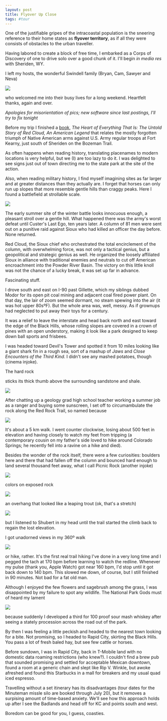 ```yaml
---
layout: post
title: Flyover Up Close
tags: #tour
--- 
```


One of the justifiable gripes of the intracoastal population is the sneering reference to their home states as **flyover territory**, as if all they were consists of obstacles to the urban traveller.

Having labored to create a block of free time, I embarked as a Corps of Discovery of one to drive solo over a good chunk of it. I'll begin *in media res* with Sheriden, WY.

I left my hosts, the wonderful Swindell family (Bryan, Cam, Sawyer and Neva)

![](https://s3-us-west-2.amazonaws.com/tuva/2017-06-28-Swindells.png)

who welcomed me into their busy lives for a long weekend. Heartfelt thanks, again and over.

*Apologies for misorientation of pics; new software since last postings, I'll try to fix tonight*

Before my trip I finished a [book], *The Heart of Everything That Is: The Untold Story of Red Cloud, An American Legend* that relates the mostly forgotten triumph of Native American arms against U.S. Army regular troops at Fort Kearny, just south of Sheriden on the Bozeman Trail.

As often happens when reading history, translating placenames to modern locations is very helpful, but we (I) are too lazy to do it. I was delighted to see signs just out of town directing me to the state park at the site of the action.

Also, when reading military history, I find myself imagining sites as far larger and at greater distances than they actually are. I forget that horses can only run up slopes that more resemble gentle hills than craggy peaks. Here I found a battlefield at strollable scale.

![](https://s3-us-west-2.amazonaws.com/tuva/2017-06-28-RedCloud.png)

The early summer site of the winter battle looks innocuous enough, a pleasant stroll over a gentle hill. What happened there was the army's worst defeat until Custer's Last Ego, ten years later. A column of 81 men were sent out on a punitive raid against Sioux who had killed an officer the day before. None returned.

Red Cloud, the Sioux chief who orchestrated the total encirclement of the column, with overwhelming force, was not only a tactical genius, but a geopolitical and strategic genius as well. He organized the loosely affiliated Sioux in alliance with traditional enemies and neutrals to cut off American encroachment into the Powder River Basin. The victory on this little knoll was not the chance of a lucky break, it was set up far in advance.

Fascinating stuff.

I drove south and east on I-90 past Gillette, which my siblings dubbed Modor for its open pit coal mining and adjacent coal fired power plant. On that day, the lair of zoom seemed dormant, no steam spewing into the air (it was hot upper 80sºF). But the whole area was, well, messy. As if grownups had neglected to put away their toys for a century.

It was a relief to leave the interstate and head back north and east toward the edge of the Black Hills, whose rolling slopes are covered in a crown of pines with an open understory, making it look like a park designed to keep down ball sports and frisbees.

I was headed toward Devil's Tower and spotted it from 10 miles looking like a giant shark fin in a rough sea, sort of a mashup of *Jaws* and *Close Encounters of the Third Kind.* I didn't see any mashed potatoes, though (cinema injoke).

The hard rock 

sticks its thick thumb above the surrounding sandstone and shale.

![](https://s3-us-west-2.amazonaws.com/tuva/2017-06-28-Unadorned.png)

After chatting up a geology grad high school teacher working a summer job as a ranger and buying some sunscreen, I set off to circumambulate the rock along the Red Rock Trail, so named because 

![](https://s3-us-west-2.amazonaws.com/tuva/2017-06-28-RedRock.png)

It's about a 5 km walk. I went counter clockwise, losing about 500 feet in elevation and having closely to watch my feet from tripping (a contemporary cousin on my father's side loved to hike around Colorado Springs; he recently fell into a ravine on a hike and died). 

Besides the wonder of the rock itself, there were a few curiosities: boulders here and there that had fallen off the column and bounced hard enough to land several thousand feet away, what I call Picnic Rock (another injoke)

![](https://s3-us-west-2.amazonaws.com/tuva/2017-06-28-PicnicRock.png)

colors on exposed rock

![](https://s3-us-west-2.amazonaws.com/tuva/2017-06-28-Lichen.png)

an overhang that looked like a leaping trout (ok, that's a stretch)

![](https://s3-us-west-2.amazonaws.com/tuva/2017-06-28-TheTrout.png)

but I listened to Shubert in my head until the trail started the climb back to regain the lost elevation.

I got unadorned views in my 360º walk

![](https://s3-us-west-2.amazonaws.com/tuva/2017-06-28-Unadorned.png)

or hike, rather. It's the first real trail hiking I've done in a very long time and I pegged the tach at 170 bpm before learning to watch the redline. Whenever my pulse (thank you, Apple Watch) got near 160 bpm, I'd stop until it got back down to 140 bpm. This slowed me down, of course, but I still finished in 90 minutes. Not bad for a fat old man.

Although I enjoyed the few flowers and sagebrush among the grass, I was disappointed by my failure to spot any wildlife. The National Park Gods must of heard my lament

![](https://s3-us-west-2.amazonaws.com/tuva/2017-06-28-100proof.png)

because suddenly I developed a third for 100 proof sour mash whiskey after seeing a stately procession across the road out of the park.

By then I was feeling a little peckish and headed to the nearest town looking for a bite. Not promising, so I headed to Rapid City, skirting the Black Hills. You pass a lot of fresh baled hay, but see few cattle or horses. 

Before sundown, I was in Rapid City, back in T-Mobile land with no domestic data roaming restrictions (who knew?). I couldn't find a brew pub that sounded promising and settled for acceptable Mexican downtown, found a room at a generic chain and slept like Rip V. Winkle, but awoke afreshed and found this Starbucks in a mall for breakers and my usual quad iced espresso. 

Travelling without a set itinerary has its disadvantages (tour dates for the Minuteman missle silo are booked through July 20), but it removes a surpising amount of time-based anxiety. We'll see how this approach holds up after I see the Badlands and head off for KC and points south and west.

Boredom can be good for you, I guess, coasties.


[book]: https://amzn.to/2tphXPR
